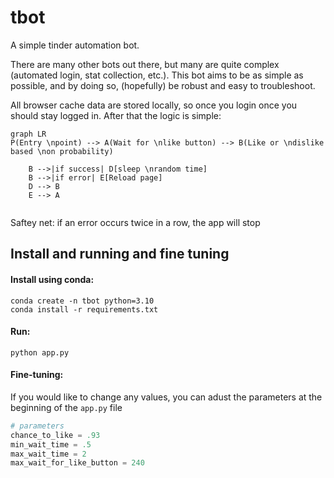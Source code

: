 # tbot

A simple tinder automation bot.

There are many other bots out there, but many are quite complex (automated login, stat collection, etc.). This bot aims to be as simple as possible, and by doing so, (hopefully) be robust and easy to troubleshoot.

All browser cache data are stored locally, so once you login once you should stay logged in. After that the logic is simple:


```mermaid
graph LR
P(Entry \npoint) --> A(Wait for \nlike button) --> B(Like or \ndislike based \non probability)

    B -->|if success| D[sleep \nrandom time]
    B -->|if error| E[Reload page]
    D --> B
    E --> A
    
```
Saftey net:
if an error occurs twice in a row, the app will stop

## Install and running and fine tuning

#### Install using conda:
```
conda create -n tbot python=3.10
conda install -r requirements.txt 
```

#### Run:
```
python app.py
```

#### Fine-tuning:

If you would like to change any values, you can adust the parameters at the beginning of the ```app.py``` file

```python
# parameters
chance_to_like = .93
min_wait_time = .5
max_wait_time = 2
max_wait_for_like_button = 240
``````
